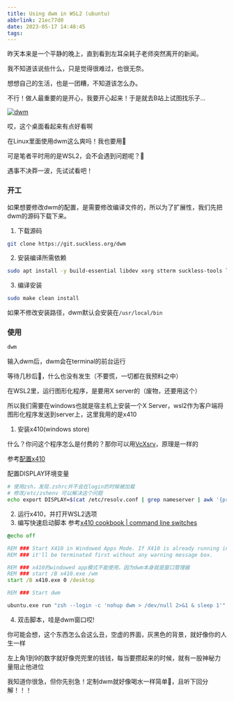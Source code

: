 ```yaml
---
title: Using dwm in WSL2 (ubuntu)
abbrlink: 21ec77d0
date: 2023-05-17 14:48:45
tags:
---
```


昨天本来是一个平静的晚上，直到看到左耳朵耗子老师突然离开的新闻。

我不知道该说些什么，只是觉得很难过，也很无奈。

想想自己的生活，也是一团糟，不知道该怎么办。

不行！做人最重要的是开心，我要开心起来！于是就去B站上试图找乐子...

[![dwm](https://s2.loli.net/2023/06/13/mb3g4Uf9BksKVO7.png)](https://www.bilibili.com/video/BV1Ef4y1Z7kA)

哎，这个桌面看起来有点好看啊

在Linux里面使用dwm这么爽吗！我也要用🤩

可是笔者平时用的是WSL2，会不会遇到问题呢？🤔

遇事不决莽一波，先试试看吧！

### 开工

如果想要修改dwm的配置，是需要修改编译文件的，所以为了扩展性，我们先把dwm的源码下载下来。

1. 下载源码
```zsh
git clone https://git.suckless.org/dwm
```

2. 安装编译所需依赖
```zsh
sudo apt install -y build-essential libdev xorg stterm suckless-tools libx11-dev libxinerama-dev libxft-dev
```

3. 编译安装
```zsh
sudo make clean install
```

如果不修改安装路径，dwm默认会安装在`/usr/local/bin`

### 使用
```zsh
dwm
```
输入dwm后，dwm会在terminal的前台运行

等待几秒后🤔，什么也没有发生（不要慌，一切都在我预料之中）

在WSL2里，运行图形化程序，是要用X server的（废物，还要用这个）

所以我们需要在windows也就是宿主机上安装一个X Server，wsl2作为客户端将图形化程序发送到server上，这里我用的是x410

1. 安装x410(windows store)

什么？你问这个程序怎么是付费的？那你可以用[VcXsrv](https://sourceforge.net/projects/vcxsrv/)，原理是一样的

参考[配置x410](
https://x410.dev/cookbook/wsl/enable-systemd-in-wsl2-and-have-the-best-ubuntu-gui-desktop-experience)

配置DISPLAY环境变量
```zsh
# 使用zsh，发现.zshrc并不会在login的时候被加载
# 修改/etc/zshenv 可以解决这个问题
echo export DISPLAY=$(cat /etc/resolv.conf | grep nameserver | awk '{print $2; exit;}'):0.0 >> /etc/zshenv
```

2. 运行x410，并打开WSL2选项
3. 编写快速启动脚本
参考[x410 cookbook | command line switches](https://x410.dev/cookbook/command-line-switches)
```cmd
@echo off

REM ### Start X410 in Windowed Apps Mode. If X410 is already running in Desktop Mode, 
REM ### it'll be terminated first without any warning message box.

REM ### x410的windowed app模式不能使用，因为dwm本身就是窗口管理器
REM ### start /B x410.exe /wm
start /B x410.exe 0 /desktop

REM ### Start dwm

ubuntu.exe run "zsh --login -c 'nohup dwm > /dev/null 2>&1 & sleep 1'"
```
4. 双击脚本，哇是dwm窗口哎!

你可能会想，这个东西怎么会这么丑，空虚的界面，灰黑色的背景，就好像你的人生一样

左上角1到9的数字就好像兜兜里的钱钱，每当要攒起来的时候，就有一股神秘力量阻止他进位

我知道你很急，但你先别急！定制dwm就好像喝水一样简单🙂，且听下回分解！！！
